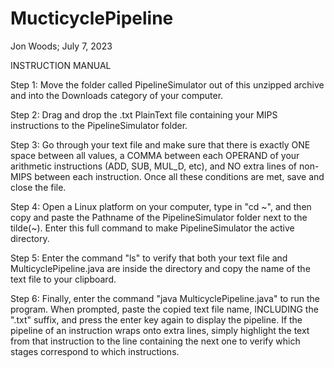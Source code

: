 # MucticyclePipeline

Jon Woods; July 7, 2023

INSTRUCTION MANUAL

Step 1: Move the folder called PipelineSimulator out of this unzipped archive and into the Downloads category of your computer.

Step 2: Drag and drop the .txt PlainText file containing your MIPS instructions to the PipelineSimulator folder.

Step 3: Go through your text file and make sure that there is exactly ONE space between all values, a COMMA between each OPERAND of your arithmetic instructions (ADD, SUB, MUL_D, etc), and NO extra lines of non-MIPS between each instruction. Once all these conditions are met, save and close the file.

Step 4: Open a Linux platform on your computer, type in "cd ~", and then copy and paste the Pathname of the PipelineSimulator folder next to the tilde(~). Enter this full command to make PipelineSimulator the active directory.

Step 5: Enter the command "ls" to verify that both your text file and MulticyclePipeline.java are inside the directory and copy the name of the text file to your clipboard.

Step 6: Finally, enter the command "java MulticyclePipeline.java" to run the program. When prompted, paste the copied text file name, INCLUDING the ".txt" suffix, and press the enter key again to display the pipeline. If the pipeline of an instruction wraps onto extra lines, simply highlight the text from that instruction to the line containing the next one to verify which stages correspond to which instructions.
